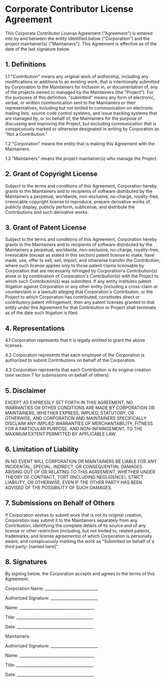 # Corporate Contributor License Agreement

This Corporate Contributor License Agreement ("Agreement") is entered into by and between the entity identified below ("Corporation") and the project maintainer(s) ("Maintainers"). This Agreement is effective as of the date of the last signature below.

## 1. Definitions

1.1 "Contribution" means any original work of authorship, including any modifications or additions to an existing work, that is intentionally submitted by Corporation to the Maintainers for inclusion in, or documentation of, any of the projects owned or managed by the Maintainers (the "Project"). For the purposes of this definition, "submitted" means any form of electronic, verbal, or written communication sent to the Maintainers or their representatives, including but not limited to communication on electronic mailing lists, source code control systems, and issue tracking systems that are managed by, or on behalf of, the Maintainers for the purpose of discussing and improving the Project, but excluding communication that is conspicuously marked or otherwise designated in writing by Corporation as "Not a Contribution."

1.2 "Corporation" means the entity that is making this Agreement with the Maintainers.

1.3 "Maintainers" means the project maintainer(s) who manage the Project.

## 2. Grant of Copyright License

Subject to the terms and conditions of this Agreement, Corporation hereby grants to the Maintainers and to recipients of software distributed by the Maintainers a perpetual, worldwide, non-exclusive, no-charge, royalty-free, irrevocable copyright license to reproduce, prepare derivative works of, publicly display, publicly perform, sublicense, and distribute the Contributions and such derivative works.

## 3. Grant of Patent License

Subject to the terms and conditions of this Agreement, Corporation hereby grants to the Maintainers and to recipients of software distributed by the Maintainers a perpetual, worldwide, non-exclusive, no-charge, royalty-free, irrevocable (except as stated in this section) patent license to make, have made, use, offer to sell, sell, import, and otherwise transfer the Contribution, where such license applies only to those patent claims licensable by Corporation that are necessarily infringed by Corporation's Contribution(s) alone or by combination of Corporation's Contribution(s) with the Project to which such Contribution(s) was submitted. If any entity institutes patent litigation against Corporation or any other entity (including a cross-claim or counterclaim in a lawsuit) alleging that Corporation's Contribution, or the Project to which Corporation has contributed, constitutes direct or contributory patent infringement, then any patent licenses granted to that entity under this Agreement for that Contribution or Project shall terminate as of the date such litigation is filed.

## 4. Representations

4.1 Corporation represents that it is legally entitled to grant the above licenses.

4.2 Corporation represents that each employee of the Corporation is authorized to submit Contributions on behalf of the Corporation.

4.3 Corporation represents that each Contribution is its original creation (see section 7 for submissions on behalf of others).

## 5. Disclaimer

EXCEPT AS EXPRESSLY SET FORTH IN THIS AGREEMENT, NO WARRANTIES OR OTHER CONDITIONS ARE MADE BY CORPORATION OR MAINTAINERS, WHETHER EXPRESS, IMPLIED, STATUTORY, OR OTHERWISE, AND CORPORATION AND MAINTAINERS SPECIFICALLY DISCLAIM ANY IMPLIED WARRANTIES OF MERCHANTABILITY, FITNESS FOR A PARTICULAR PURPOSE, AND NON-INFRINGEMENT, TO THE MAXIMUM EXTENT PERMITTED BY APPLICABLE LAW.

## 6. Limitation of Liability

IN NO EVENT WILL CORPORATION OR MAINTAINERS BE LIABLE FOR ANY INCIDENTAL, SPECIAL, INDIRECT, OR CONSEQUENTIAL DAMAGES ARISING OUT OF OR RELATING TO THIS AGREEMENT, WHETHER UNDER THEORY OF CONTRACT, TORT (INCLUDING NEGLIGENCE), STRICT LIABILITY, OR OTHERWISE, EVEN IF THE OTHER PARTY HAS BEEN ADVISED OF THE POSSIBILITY OF SUCH DAMAGES.

## 7. Submissions on Behalf of Others

If Corporation wishes to submit work that is not its original creation, Corporation may submit it to the Maintainers separately from any Contribution, identifying the complete details of its source and of any license or other restriction (including, but not limited to, related patents, trademarks, and license agreements) of which Corporation is personally aware, and conspicuously marking the work as "Submitted on behalf of a third party: [named here]".

## 8. Signatures

By signing below, the Corporation accepts and agrees to the terms of this Agreement.

Corporation Name: ___________________________

Authorized Signature: ________________________

Name: ______________________________________

Title: _______________________________________

Date: _______________________________________

Maintainers:

Authorized Signature: ________________________

Name: ______________________________________

Title: _______________________________________

Date: _______________________________________

